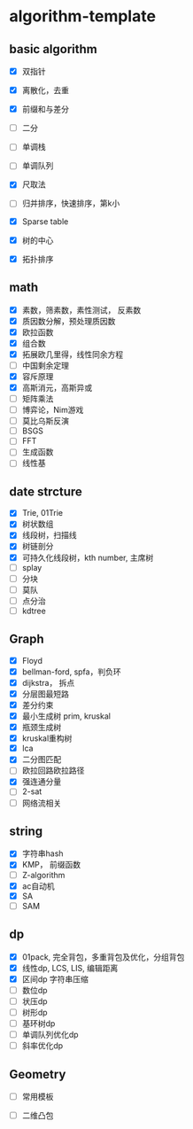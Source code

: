 # algorithm-template



## basic algorithm

- [x] 双指针
- [x] 离散化，去重
- [x] 前缀和与差分
- [ ] 二分
- [ ] 单调栈
- [ ] 单调队列
- [x] 尺取法
- [ ] 归并排序，快速排序，第k小
- [x] Sparse table
- [x] 树的中心
- [x] 拓扑排序


## math

- [x] 素数，筛素数，素性测试， 反素数
- [x] 质因数分解，预处理质因数
- [x] 欧拉函数
- [x] 组合数
- [x] 拓展欧几里得，线性同余方程
- [ ] 中国剩余定理
- [x] 容斥原理
- [x] 高斯消元，高斯异或
- [ ] 矩阵乘法
- [ ] 博弈论，Nim游戏
- [ ] 莫比乌斯反演
- [ ] BSGS
- [ ] FFT
- [ ] 生成函数
- [ ] 线性基

## date strcture
- [x] Trie, 01Trie
- [x] 树状数组
- [x] 线段树，扫描线
- [x] 树链剖分 
- [x] 可持久化线段树，kth number, 主席树
- [ ] splay
- [ ] 分块
- [ ] 莫队
- [ ] 点分治
- [ ] kdtree

## Graph

- [x] Floyd
- [x] bellman-ford, spfa，判负环
- [x] dijkstra， 拆点
- [x] 分层图最短路
- [x] 差分约束
- [x] 最小生成树 prim, kruskal 
- [x] 瓶颈生成树
- [x] kruskal重构树
- [x] lca
- [x] 二分图匹配
- [ ] 欧拉回路欧拉路径
- [x] 强连通分量
- [ ] 2-sat
- [ ] 网络流相关

## string

- [x] 字符串hash
- [x] KMP， 前缀函数
- [ ] Z-algorithm
- [x] ac自动机
- [x] SA
- [ ] SAM

## dp

- [x] 01pack, 完全背包，多重背包及优化，分组背包
- [x] 线性dp, LCS, LIS, 编辑距离
- [x] 区间dp 字符串压缩
- [ ] 数位dp
- [ ] 状压dp
- [ ] 树形dp
- [ ] 基环树dp
- [ ] 单调队列优化dp
- [ ] 斜率优化dp

## Geometry

- [ ] 常用模板
- [ ] 二维凸包

